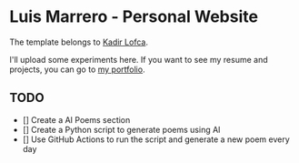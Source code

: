 # Luis Marrero - Personal Website

The template belongs to [Kadir Lofca](https://github.com/kadirlofca).

I'll upload some experiments here. If you want to see my resume and projects, you can go to [my portfolio](https://luismarrer.github.io/en/).

## TODO

- [] Create a AI Poems section
- [] Create a Python script to generate poems using AI
- [] Use GitHub Actions to run the script and generate a new poem every day
